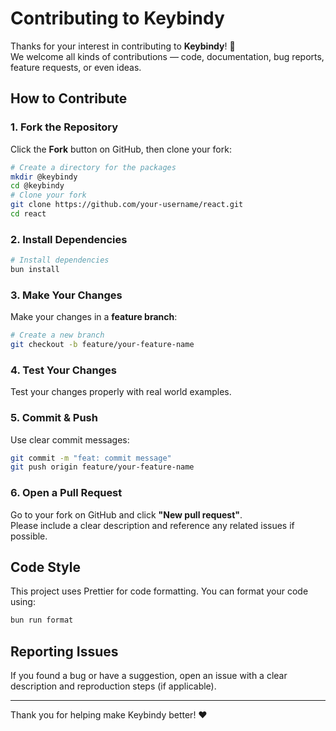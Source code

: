 # Contributing to Keybindy

Thanks for your interest in contributing to **Keybindy**! 🎉  
We welcome all kinds of contributions — code, documentation, bug reports, feature requests, or even ideas.

## How to Contribute

### 1. Fork the Repository

Click the **Fork** button on GitHub, then clone your fork:

```bash
# Create a directory for the packages
mkdir @keybindy
cd @keybindy
# Clone your fork
git clone https://github.com/your-username/react.git 
cd react
```

### 2. Install Dependencies

```bash
# Install dependencies
bun install
```

### 3. Make Your Changes

Make your changes in a **feature branch**:

```bash
# Create a new branch
git checkout -b feature/your-feature-name
```

### 4. Test Your Changes

Test your changes properly with real world examples.

### 5. Commit & Push

Use clear commit messages:

```bash
git commit -m "feat: commit message"
git push origin feature/your-feature-name
```

### 6. Open a Pull Request

Go to your fork on GitHub and click **"New pull request"**.  
Please include a clear description and reference any related issues if possible.

## Code Style

This project uses Prettier for code formatting. You can format your code using:

```bash
bun run format
```

## Reporting Issues

If you found a bug or have a suggestion, open an issue with a clear description and reproduction steps (if applicable).

---

Thank you for helping make Keybindy better! ❤️
